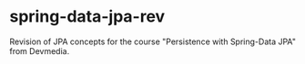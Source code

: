 # spring-data-jpa-rev
Revision of JPA concepts for the course "Persistence with Spring-Data JPA" from Devmedia.
